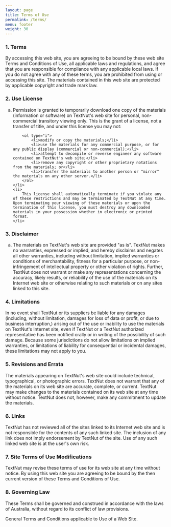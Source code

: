 ```yaml
---
layout: page
title: Terms of Use
permalink: /terms/
menu: footer
weight: 30
---
```


             


<h3>
    1. Terms
</h3>

<p>
    By accessing this web site, you are agreeing to be bound by these 
    web site Terms and Conditions of Use, all applicable laws and regulations, 
    and agree that you are responsible for compliance with any applicable local 
    laws. If you do not agree with any of these terms, you are prohibited from 
    using or accessing this site. The materials contained in this web site are 
    protected by applicable copyright and trade mark law.
</p>

<h3>
    2. Use License
</h3>

<ol type="a">
    <li>
        Permission is granted to temporarily download one copy of the materials 
        (information or software) on TextNut's web site for personal, 
        non-commercial transitory viewing only. This is the grant of a license, 
        not a transfer of title, and under this license you may not:
        
        <ol type="i">
            <li>modify or copy the materials;</li>
            <li>use the materials for any commercial purpose, or for any public display (commercial or non-commercial);</li>
            <li>attempt to decompile or reverse engineer any software contained on TextNut's web site;</li>
            <li>remove any copyright or other proprietary notations from the materials; or</li>
            <li>transfer the materials to another person or "mirror" the materials on any other server.</li>
        </ol>
    </li>
    <li>
        This license shall automatically terminate if you violate any of these restrictions and may be terminated by TextNut at any time. Upon terminating your viewing of these materials or upon the termination of this license, you must destroy any downloaded materials in your possession whether in electronic or printed format.
    </li>
</ol>

<h3>
    3. Disclaimer
</h3>

<ol type="a">
    <li>
        The materials on TextNut's web site are provided "as is". TextNut makes no warranties, expressed or implied, and hereby disclaims and negates all other warranties, including without limitation, implied warranties or conditions of merchantability, fitness for a particular purpose, or non-infringement of intellectual property or other violation of rights. Further, TextNut does not warrant or make any representations concerning the accuracy, likely results, or reliability of the use of the materials on its Internet web site or otherwise relating to such materials or on any sites linked to this site.
    </li>
</ol>

<h3>
    4. Limitations
</h3>

<p>
    In no event shall TextNut or its suppliers be liable for any damages (including, without limitation, damages for loss of data or profit, or due to business interruption,) arising out of the use or inability to use the materials on TextNut's Internet site, even if TextNut or a TextNut authorized representative has been notified orally or in writing of the possibility of such damage. Because some jurisdictions do not allow limitations on implied warranties, or limitations of liability for consequential or incidental damages, these limitations may not apply to you.
</p>
            
<h3>
    5. Revisions and Errata
</h3>

<p>
    The materials appearing on TextNut's web site could include technical, typographical, or photographic errors. TextNut does not warrant that any of the materials on its web site are accurate, complete, or current. TextNut may make changes to the materials contained on its web site at any time without notice. TextNut does not, however, make any commitment to update the materials.
</p>

<h3>
    6. Links
</h3>

<p>
    TextNut has not reviewed all of the sites linked to its Internet web site and is not responsible for the contents of any such linked site. The inclusion of any link does not imply endorsement by TextNut of the site. Use of any such linked web site is at the user's own risk.
</p>

<h3>
    7. Site Terms of Use Modifications
</h3>

<p>
    TextNut may revise these terms of use for its web site at any time without notice. By using this web site you are agreeing to be bound by the then current version of these Terms and Conditions of Use.
</p>

<h3>
    8. Governing Law
</h3>

<p>These Terms shall be governed and construed in accordance with the laws of Australia, without regard to its conflict of law provisions.</p>

<p>
    General Terms and Conditions applicable to Use of a Web Site.
</p>
            